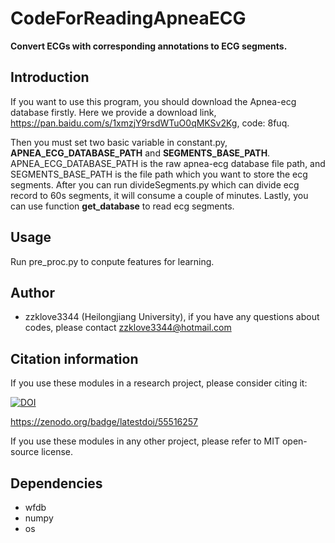 # CodeForReadingApneaECG
**Convert ECGs with corresponding annotations to ECG segments.**

## Introduction
If you want to use this program, you should download the Apnea-ecg database firstly. Here we provide a download link, https://pan.baidu.com/s/1xmzjY9rsdWTuO0qMKSv2Kg, code: 8fuq.

Then you must set two basic variable in constant.py, **APNEA_ECG_DATABASE_PATH** and **SEGMENTS_BASE_PATH**. APNEA_ECG_DATABASE_PATH is the raw apnea-ecg database file path, and SEGMENTS_BASE_PATH is the file path which you want to store the ecg segments. After you can run divideSegments.py which can divide ecg record to 60s segments, it will consume a couple of minutes. Lastly, you can use function **get_database** to read ecg segments.

## Usage
Run pre_proc.py to conpute features for learning.

## Author
* zzklove3344 (Heilongjiang University), if you have any questions about codes, please contact zzklove3344@hotmail.com

## Citation information
If you use these modules in a research project, please consider citing it:

[![DOI](https://zenodo.org/badge/160779517.svg)](https://zenodo.org/badge/latestdoi/160779517)

https://zenodo.org/badge/latestdoi/55516257

If you use these modules in any other project, please refer to MIT open-source license.

## Dependencies
* wfdb
* numpy
* os
